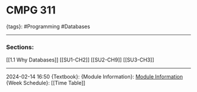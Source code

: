 # CMPG 311
{tags}: #Programming #Databases

--- 
### Sections:

[[1.1 Why Databases]]
[[SU1-CH2]]
[[SU2-CH9]]
[[SU3-CH3]]

--- 
2024-02-14
16:50
{Textbook}:
{Module Information}: [Module Information](https://onedrive.live.com/edit?action=edit&id=85716AC013AE135C!72005&resid=85716AC013AE135C!72005&ithint=file%2cpptx&ct=1707922469745&wdNewAndOpenCt=1707922469745&wdPreviousSession=14f74f90-c815-46e6-81f3-a372e350f953&wdOrigin=OFFICECOM-WEB.MAIN.UPLOAD&wdo=2&cid=85716ac013ae135c)
{Week Schedule}: [[Time Table]]
